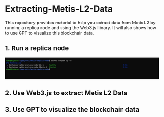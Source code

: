 # Extracting-Metis-L2-Data

This repository provides material to help you extract data from Metis L2 by running a replica node and using the Web3.js library. It will also shows how to use GPT to visualize this blockchain data.

## 1. Run a replica node

![Replica Node](https://github.com/vmmunoza/Extracting-Metis-L2-Data/blob/main/Images/01.jpg)

## 2. Use Web3.js to extract Metis L2 Data

## 3. Use GPT to visualize the blockchain data 
